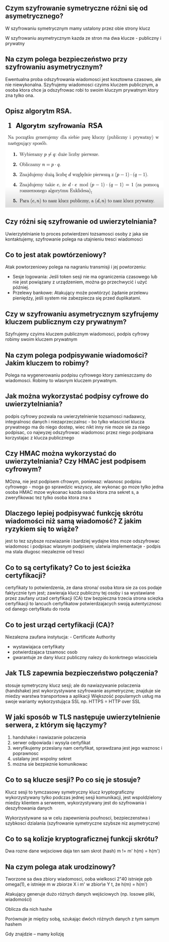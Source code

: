 ## Czym szyfrowanie symetryczne różni się od asymetrycznego?

W szyfrowaniu symetrycznym mamy ustalony przez obie strony klucz

W szyfrowaniu asymetrycznym kazda ze stron ma dwa klucze - publiczny i prywatny


## Na czym polega bezpieczeństwo przy szyfrowaniu asymetrycznym?


Ewentualna proba odszyfrowania wiadomosci jest kosztowna czasowo, ale nie niewykonalna.
Szyfrujemy wiadomosci czyims kluczem publicznym, a osoba ktora chce ja odszyfrowac robi to swoim kluczym prywatnym ktory zna tylko ona.


## Opisz algorytm RSA.

![alt text](image-16.png)


## Czy różni się szyfrowanie od uwierzytelniania?

Uwierzytelnianie to proces potwierdzeni tozsamosci osoby z jaka sie kontaktujemy, szyfrowanie polega na utajnieniu tresci wiadomosci


## Co to jest atak powtórzeniowy?

Atak powtorzeniowy polega na nagraniu transmisji i jej powtorzeniu:
- Sesje logowania: Jeśli token sesji nie ma ograniczenia czasowego lub nie jest powiązany z urządzeniem, można go przechwycić i użyć później.
- Przelewy bankowe: Atakujący może powtórzyć żądanie przelewu pieniędzy, jeśli system nie zabezpiecza się przed duplikatami.


## Czy w szyfrowaniu asymetrycznym szyfrujemy kluczem publicznym czy prywatnym?

Szyfrujemy czyims kluczem publicznym wiadomosci, podpis cyfrowy robimy swoim kluczem prywatnym


## Na czym polega podpisywanie wiadomości? Jakim kluczem to robimy?

Polega na wygenerowaniu podpisu cyfrowego ktory zamieszczamy do wiadomosci. Robimy to wlasnym kluczem prywatnym.


## Jak można wykorzystać podpisy cyfrowe do uwierzytelniania?

podpis cyfrowy pozwala na uwierzytelnienie tozsamosci nadaawcy, integralnosc danych i niezaprzeczalnsc - bo tylko wlasciciel klucza prywatnego ma do niego dostep, wiec nikt inny nie moze sie za niego podpisac, co najwyzej odszyfrowac wiadomosc przez niego podpisana korzystajac z klucza publicznego


## Czy HMAC można wykorzystać do uwierzytelniania? Czy HMAC jest podpisem cyfrowym?
MOzna, nie jest podpisem cfrowym, poniewaz:
wlasnosc podpisu cyfrowego - moga go sprawdzic wszyscy, ale wykonac go moze tylko jedna osoba
HMAC mzoe wykoanac kazda osoba ktora zna sekret s, a zweryfikowac tez tylko osoba ktora zna s


## Dlaczego lepiej podpisywać funkcję skrótu wiadomości niż samą wiadomość? Z jakim ryzykiem się to wiąże?

jest to tez szybsze rozwiazanie i bardziej wydajne
ktos moze odszyfrowac wiadomosc i podpisac wlasnym podpisem; 
ulatwia implementacje - podpis ma stala dlugosc niezaleznie od tresci


## Co to są certyfikaty? Co to jest ścieżka certyfikacji?

certyfikaty to potwierdzenia, ze dana strona/ osoba ktora sie za cos podaje faktycznie tym jest; zawieraja klucz publiczny tej osoby i sa wystawiane przez zaufany urzad certyfikacji (CA) tzw bezpieczna trzecia strona
sciezka certyfikacji to lancuch certyfikatow potwierdzajacych swoją autentycznosc od danego certyfikatu do roota


## Co to jest urząd certyfikacji (CA)?

Niezalezna zaufana instytucja: -  Certificate Authority
- wystawiajaca certyfikaty 
- potwierdzajaca tzsamosc osob
- gwarantuje ze dany klucz publiczny nalezy do konkrtnego wlasciciela


## Jak TLS zapewnia bezpieczeństwo połączenia?

stosuje symetryczny klucz sesji; ale do nawiazywanie polaczenia (handshake) jest wykorzystywane szyfrowanie asymetryczne; znajduje sie miedzy warstwa transportowa a aplikacji
Większość popularnych usług ma swoje warianty wykorzystująca SSL np.
HTTPS = HTTP over SSL


## W jaki sposób w TLS następuje uwierzytelnienie serwera, z którym się łączymy?


1. handshake i nawiazanie polaczenia
2. serwer odpowiada i wysyla certyfikat
3. weryfikujemy przeslany nam certyfikat, sprawdzana jest jego waznosc i poprawnosc
4. ustalany jest wspolny sekret
5. mozna sie bezpieznie komunikowac


## Co to są klucze sesji? Po co się je stosuje?

Klucz sesji to tymczasowy symetryczny klucz kryptograficzny wykorzystywany tylko podczas jednej sesji komunikacji, jest wspoldzielony miedzy klientem a serwerem, wykorzystywany jest do szyfrowania i deszyfrowania danych

Wykorzystywane sa w celu zapewnienia poufnosci, bezpieczenstwa i szybkosci dzialania (szyfrowanie symetryczne szybsze niz asymetryczne)


## Co to są kolizje kryptograficznej funkcji skrótu?

Dwa rozne dane wejsciowe daja ten sam skrot (hash)
m != m'
h(m) = h(m')


## Na czym polega atak urodzinowy? 

Tworzone sa dwa zbiory wiadomosci, ooba wielkosci 2"40
istnieje ppb omega(1), e istnieje m w zbiorze X i m' w zbior\e Y t, że h(m) = h(m')

Atakujący generuje dużo różnych danych wejściowych (np. losowe pliki, wiadomości)

Oblicza dla nich hashe

Porównuje je między sobą, szukając dwóch różnych danych z tym samym hashem

Gdy znajdzie – mamy kolizję